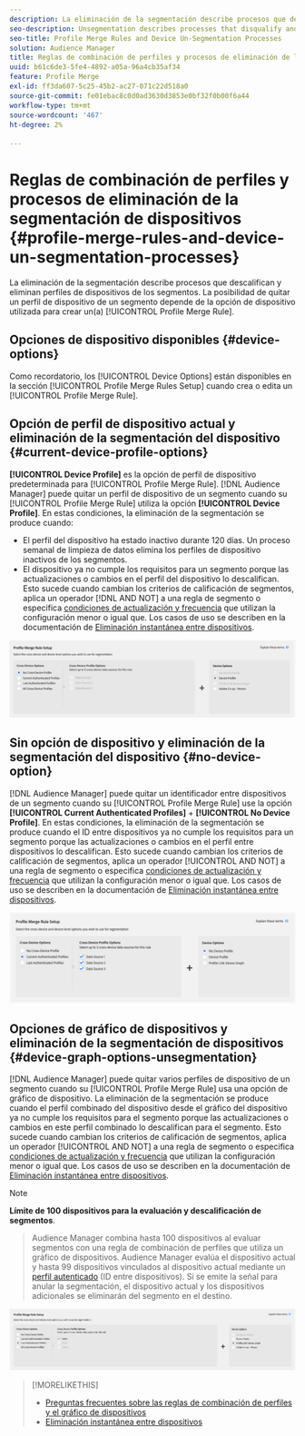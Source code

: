 ```yaml
---
description: La eliminación de la segmentación describe procesos que descalifican y eliminan perfiles de dispositivos de los segmentos. La posibilidad de quitar un perfil de dispositivo de un segmento depende de la opción de dispositivo que se use para crear una regla de combinación de perfiles.
seo-description: Unsegmentation describes processes that disqualify and remove device profiles from segments. Your ability to remove a device profile from a segment depends on the device option used to create a Profile Merge Rule.
seo-title: Profile Merge Rules and Device Un-Segmentation Processes
solution: Audience Manager
title: Reglas de combinación de perfiles y procesos de eliminación de la segmentación de dispositivos
uuid: b61c6de3-5fe4-4892-a05a-96a4cb35af34
feature: Profile Merge
exl-id: ff3da607-5c25-45b2-ac27-071c22d518a0
source-git-commit: fe01ebac8c0d0ad3630d3853e0bf32f0b00f6a44
workflow-type: tm+mt
source-wordcount: '467'
ht-degree: 2%

---
```


# Reglas de combinación de perfiles y procesos de eliminación de la segmentación de dispositivos {#profile-merge-rules-and-device-un-segmentation-processes}

La eliminación de la segmentación describe procesos que descalifican y eliminan perfiles de dispositivos de los segmentos. La posibilidad de quitar un perfil de dispositivo de un segmento depende de la opción de dispositivo utilizada para crear un(a) [!UICONTROL Profile Merge Rule].

## Opciones de dispositivo disponibles {#device-options}

Como recordatorio, los [!UICONTROL Device Options] están disponibles en la sección [!UICONTROL Profile Merge Rules Setup] cuando crea o edita un [!UICONTROL Profile Merge Rule].

## Opción de perfil de dispositivo actual y eliminación de la segmentación del dispositivo {#current-device-profile-options}

**[!UICONTROL Device Profile]** es la opción de perfil de dispositivo predeterminada para [!UICONTROL Profile Merge Rule]. [!DNL Audience Manager] puede quitar un perfil de dispositivo de un segmento cuando su [!UICONTROL Profile Merge Rule] utiliza la opción **[!UICONTROL Device Profile]**. En estas condiciones, la eliminación de la segmentación se produce cuando:

* El perfil del dispositivo ha estado inactivo durante 120 días. Un proceso semanal de limpieza de datos elimina los perfiles de dispositivo inactivos de los segmentos.
* El dispositivo ya no cumple los requisitos para un segmento porque las actualizaciones o cambios en el perfil del dispositivo lo descalifican. Esto sucede cuando cambian los criterios de calificación de segmentos, aplica un operador [!DNL AND NOT] a una regla de segmento o especifica [condiciones de actualización y frecuencia](../segments/recency-and-frequency.md) que utilizan la configuración menor o igual que. Los casos de uso se describen en la documentación de [Eliminación instantánea entre dispositivos](instant-cross-device-suppression.md).

![solo-dispositivo](assets/device-only.png)

## Sin opción de dispositivo y eliminación de la segmentación del dispositivo {#no-device-option}

[!DNL Audience Manager] puede quitar un identificador entre dispositivos de un segmento cuando su [!UICONTROL Profile Merge Rule] use la opción **[!UICONTROL Current Authenticated Profiles]** + **[!UICONTROL No Device Profile]**. En estas condiciones, la eliminación de la segmentación se produce cuando el ID entre dispositivos ya no cumple los requisitos para un segmento porque las actualizaciones o cambios en el perfil entre dispositivos lo descalifican. Esto sucede cuando cambian los criterios de calificación de segmentos, aplica un operador [!UICONTROL AND NOT] a una regla de segmento o especifica [condiciones de actualización y frecuencia](../segments/recency-and-frequency.md) que utilizan la configuración menor o igual que. Los casos de uso se describen en la documentación de [Eliminación instantánea entre dispositivos](instant-cross-device-suppression.md).

![](assets/current-no-device.png)

## Opciones de gráfico de dispositivos y eliminación de la segmentación de dispositivos {#device-graph-options-unsegmentation}

[!DNL Audience Manager] puede quitar varios perfiles de dispositivo de un segmento cuando su [!UICONTROL Profile Merge Rule] usa una opción de gráfico de dispositivo. La eliminación de la segmentación se produce cuando el perfil combinado del dispositivo desde el gráfico del dispositivo ya no cumple los requisitos para el segmento porque las actualizaciones o cambios en este perfil combinado lo descalifican para el segmento. Esto sucede cuando cambian los criterios de calificación de segmentos, aplica un operador [!UICONTROL AND NOT] a una regla de segmento o especifica [condiciones de actualización y frecuencia](../segments/recency-and-frequency.md) que utilizan la configuración menor o igual que. Los casos de uso se describen en la documentación de [Eliminación instantánea entre dispositivos](instant-cross-device-suppression.md).

>[!NOTE]
>
>**Límite de 100 dispositivos para la evaluación y descalificación de segmentos**.
>>Audience Manager combina hasta 100 dispositivos al evaluar segmentos con una regla de combinación de perfiles que utiliza un gráfico de dispositivos. Audience Manager evalúa el dispositivo actual y hasta 99 dispositivos vinculados al dispositivo actual mediante un [perfil autenticado](../../reference/visitor-authentication-states.md) (ID entre dispositivos). Si se emite la señal para anular la segmentación, el dispositivo actual y los dispositivos adicionales se eliminarán del segmento en el destino.

![](assets/last-device-graph.png)

>[!MORELIKETHIS]
>
>* [Preguntas frecuentes sobre las reglas de combinación de perfiles y el gráfico de dispositivos](../../faq/faq-profile-merge.md)
>* [Eliminación instantánea entre dispositivos](instant-cross-device-suppression.md)
